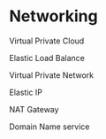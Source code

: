 # Networking

Virtual Private Cloud​

Elastic Load Balance​

Virtual Private Network​

Elastic IP​

NAT Gateway​

Domain Name service
